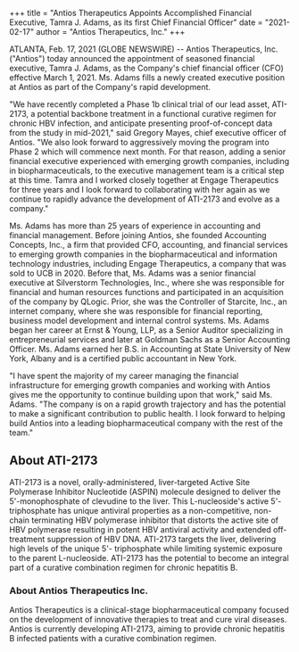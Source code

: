 +++
title = "Antios Therapeutics Appoints Accomplished Financial Executive, Tamra J. Adams, as its first Chief Financial Officer"
date = "2021-02-17"
author = "Antios Therapeutics, Inc."
+++

ATLANTA, Feb. 17, 2021 (GLOBE NEWSWIRE) -- Antios Therapeutics, Inc. ("Antios") today announced the appointment of seasoned financial executive, Tamra J. Adams, as the Company's chief financial officer (CFO) effective March 1, 2021. Ms. Adams fills a newly created executive position at Antios as part of the Company's rapid development.

"We have recently completed a Phase 1b clinical trial of our lead asset, ATI-2173, a potential backbone treatment in a functional curative regimen for chronic HBV infection, and anticipate presenting proof-of-concept data from the study in mid-2021," said Gregory Mayes, chief executive officer of Antios. "We also look forward to aggressively moving the program into Phase 2 which will commence next month. For that reason, adding a senior financial executive experienced with emerging growth companies, including in biopharmaceuticals, to the executive management team is a critical step at this time. Tamra and I worked closely together at Engage Therapeutics for three years and I look forward to collaborating with her again as we continue to rapidly advance the development of ATI-2173 and evolve as a company."

Ms. Adams has more than 25 years of experience in accounting and financial management. Before joining Antios, she founded Accounting Concepts, Inc., a firm that provided CFO, accounting, and financial services to emerging growth companies in the biopharmaceutical and information technology industries, including Engage Therapeutics, a company that was sold to UCB in 2020. Before that, Ms. Adams was a senior financial executive at Silverstorm Technologies, Inc., where she was responsible for financial and human resources functions and participated in an acquisition of the company by QLogic. Prior, she was the Controller of Starcite, Inc., an internet company, where she was responsible for financial reporting, business model development and internal control systems. Ms. Adams began her career at Ernst & Young, LLP, as a Senior Auditor specializing in entrepreneurial services and later at Goldman Sachs as a Senior Accounting Officer. Ms. Adams earned her B.S. in Accounting at State University of New York, Albany and is a certified public accountant in New York.

"I have spent the majority of my career managing the financial infrastructure for emerging growth companies and working with Antios gives me the opportunity to continue building upon that work," said Ms. Adams. "The company is on a rapid growth trajectory and has the potential to make a significant contribution to public health. I look forward to helping build Antios into a leading biopharmaceutical company with the rest of the team."


## About ATI-2173
ATI-2173 is a novel, orally-administered, liver-targeted Active Site Polymerase Inhibitor Nucleotide (ASPIN) molecule designed to deliver the 5'-monophosphate of clevudine to the liver. This L-nucleoside's active 5'-triphosphate has unique antiviral properties as a non-competitive, non-chain terminating HBV polymerase inhibitor that distorts the active site of HBV polymerase resulting in potent HBV antiviral activity and extended off-treatment suppression of HBV DNA. ATI-2173 targets the liver, delivering high levels of the unique 5'- triphosphate while limiting systemic exposure to the parent L-nucleoside. ATI-2173 has the potential to become an integral part of a curative combination regimen for chronic hepatitis B.

### About Antios Therapeutics Inc.
Antios Therapeutics is a clinical-stage biopharmaceutical company focused on the development of innovative therapies to treat and cure viral diseases. Antios is currently developing ATI-2173, aiming to provide chronic hepatitis B infected patients with a curative combination regimen.

